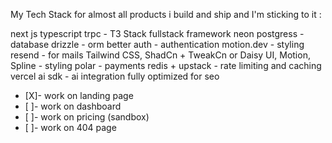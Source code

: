 My Tech Stack for almost all products i build and ship and I'm sticking to it :

next js typescript  trpc - T3 Stack fullstack framework
neon postgress - database 
drizzle - orm 
better auth - authentication 
motion.dev - styling 
resend - for mails 
Tailwind CSS, ShadCn + TweakCn or Daisy UI, Motion, Spline - styling
polar - payments 
redis + upstack - rate limiting and caching
vercel ai sdk - ai integration
fully optimized for seo


- [X]- work on landing page 
- [ ]- work on dashboard 
- [ ]- work on pricing (sandbox)
- [ ]- work on 404 page
